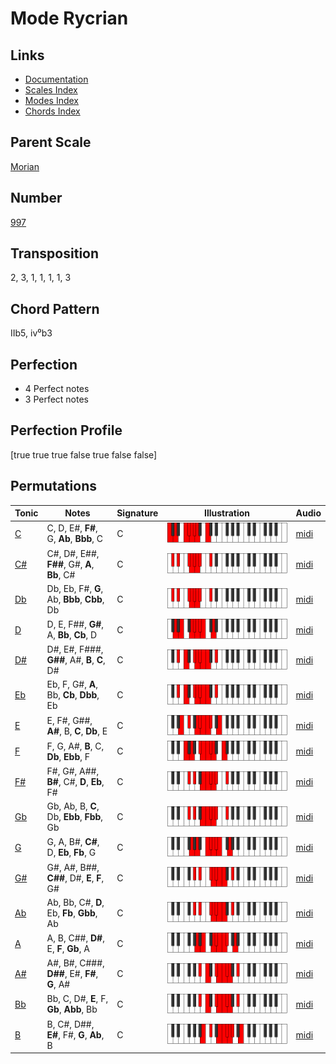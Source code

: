 # Mode Rycrian

## Links

- [Documentation](README.md)
- [Scales Index](Scales.md)
- [Modes Index](Modes.md)
- [Chords Index](Chords.md)

## Parent Scale

[Morian](ScaleMorian.md)

## Number

[997](https://ianring.com/musictheory/scales/997)

## Transposition

2, 3, 1, 1, 1, 1, 3

## Chord Pattern

IIb5, iv⁰b3

## Perfection

- 4 Perfect notes
- 3 Perfect notes

## Perfection Profile

[true true true false true false false]

## Permutations

| Tonic | Notes | Signature | Illustration | Audio |
|-------|-------|-----------|--------------|-------|
| [C](ModeCNaturalRycrian.md) | C, D, E#, **F#**, G, **Ab**, **Bbb**, C | C | ![CNaturalRycrian](ModeCNaturalRycrian.png) | [midi](https://github.com/edipermadi/music/blob/main/docs/ModeCNaturalRycrian.mid?raw=true) |
| [C#](ModeCSharpRycrian.md) | C#, D#, E##, **F##**, G#, **A**, **Bb**, C# | C | ![CSharpRycrian](ModeCSharpRycrian.png) | [midi](https://github.com/edipermadi/music/blob/main/docs/ModeCSharpRycrian.mid?raw=true) |
| [Db](ModeDFlatRycrian.md) | Db, Eb, F#, **G**, Ab, **Bbb**, **Cbb**, Db | C | ![DFlatRycrian](ModeDFlatRycrian.png) | [midi](https://github.com/edipermadi/music/blob/main/docs/ModeDFlatRycrian.mid?raw=true) |
| [D](ModeDNaturalRycrian.md) | D, E, F##, **G#**, A, **Bb**, **Cb**, D | C | ![DNaturalRycrian](ModeDNaturalRycrian.png) | [midi](https://github.com/edipermadi/music/blob/main/docs/ModeDNaturalRycrian.mid?raw=true) |
| [D#](ModeDSharpRycrian.md) | D#, E#, F###, **G##**, A#, **B**, **C**, D# | C | ![DSharpRycrian](ModeDSharpRycrian.png) | [midi](https://github.com/edipermadi/music/blob/main/docs/ModeDSharpRycrian.mid?raw=true) |
| [Eb](ModeEFlatRycrian.md) | Eb, F, G#, **A**, Bb, **Cb**, **Dbb**, Eb | C | ![EFlatRycrian](ModeEFlatRycrian.png) | [midi](https://github.com/edipermadi/music/blob/main/docs/ModeEFlatRycrian.mid?raw=true) |
| [E](ModeENaturalRycrian.md) | E, F#, G##, **A#**, B, **C**, **Db**, E | C | ![ENaturalRycrian](ModeENaturalRycrian.png) | [midi](https://github.com/edipermadi/music/blob/main/docs/ModeENaturalRycrian.mid?raw=true) |
| [F](ModeFNaturalRycrian.md) | F, G, A#, **B**, C, **Db**, **Ebb**, F | C | ![FNaturalRycrian](ModeFNaturalRycrian.png) | [midi](https://github.com/edipermadi/music/blob/main/docs/ModeFNaturalRycrian.mid?raw=true) |
| [F#](ModeFSharpRycrian.md) | F#, G#, A##, **B#**, C#, **D**, **Eb**, F# | C | ![FSharpRycrian](ModeFSharpRycrian.png) | [midi](https://github.com/edipermadi/music/blob/main/docs/ModeFSharpRycrian.mid?raw=true) |
| [Gb](ModeGFlatRycrian.md) | Gb, Ab, B, **C**, Db, **Ebb**, **Fbb**, Gb | C | ![GFlatRycrian](ModeGFlatRycrian.png) | [midi](https://github.com/edipermadi/music/blob/main/docs/ModeGFlatRycrian.mid?raw=true) |
| [G](ModeGNaturalRycrian.md) | G, A, B#, **C#**, D, **Eb**, **Fb**, G | C | ![GNaturalRycrian](ModeGNaturalRycrian.png) | [midi](https://github.com/edipermadi/music/blob/main/docs/ModeGNaturalRycrian.mid?raw=true) |
| [G#](ModeGSharpRycrian.md) | G#, A#, B##, **C##**, D#, **E**, **F**, G# | C | ![GSharpRycrian](ModeGSharpRycrian.png) | [midi](https://github.com/edipermadi/music/blob/main/docs/ModeGSharpRycrian.mid?raw=true) |
| [Ab](ModeAFlatRycrian.md) | Ab, Bb, C#, **D**, Eb, **Fb**, **Gbb**, Ab | C | ![AFlatRycrian](ModeAFlatRycrian.png) | [midi](https://github.com/edipermadi/music/blob/main/docs/ModeAFlatRycrian.mid?raw=true) |
| [A](ModeANaturalRycrian.md) | A, B, C##, **D#**, E, **F**, **Gb**, A | C | ![ANaturalRycrian](ModeANaturalRycrian.png) | [midi](https://github.com/edipermadi/music/blob/main/docs/ModeANaturalRycrian.mid?raw=true) |
| [A#](ModeASharpRycrian.md) | A#, B#, C###, **D##**, E#, **F#**, **G**, A# | C | ![ASharpRycrian](ModeASharpRycrian.png) | [midi](https://github.com/edipermadi/music/blob/main/docs/ModeASharpRycrian.mid?raw=true) |
| [Bb](ModeBFlatRycrian.md) | Bb, C, D#, **E**, F, **Gb**, **Abb**, Bb | C | ![BFlatRycrian](ModeBFlatRycrian.png) | [midi](https://github.com/edipermadi/music/blob/main/docs/ModeBFlatRycrian.mid?raw=true) |
| [B](ModeBNaturalRycrian.md) | B, C#, D##, **E#**, F#, **G**, **Ab**, B | C | ![BNaturalRycrian](ModeBNaturalRycrian.png) | [midi](https://github.com/edipermadi/music/blob/main/docs/ModeBNaturalRycrian.mid?raw=true) |
